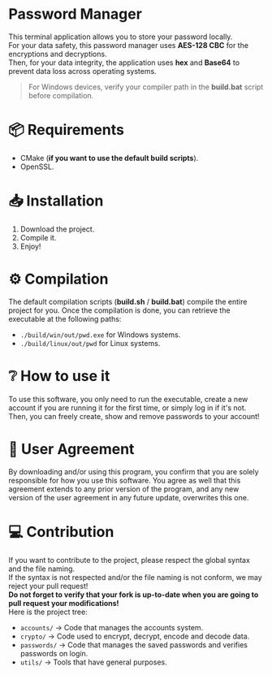 # Password Manager
This terminal application allows you to store your password locally. <br/>
For your data safety, this password manager uses **AES-128 CBC** for the encryptions and decryptions. <br/>
Then, for your data integrity, the application uses **hex** and **Base64** to prevent data loss across operating systems.
> For Windows devices, verify your compiler path in the **build.bat** script before compilation.

# 📦 Requirements
- CMake (**if you want to use the default build scripts**).
- OpenSSL.

# 📥 Installation
1) Download the project. <br/>
2) Compile it. <br/>
3) Enjoy! <br/>

# ⚙️ Compilation
The default compilation scripts (**build.sh** / **build.bat**) compile the entire project for you. Once the compilation is done, you can retrieve the executable at the following paths:
- `./build/win/out/pwd.exe` for Windows systems.
- `./build/linux/out/pwd` for Linux systems.

# ❔ How to use it
To use this software, you only need to run the executable, create a new account if you are running it for the first time, or simply log in if it's not. Then, you can freely create, show and remove passwords to your account!

# 🤝 User Agreement
By downloading and/or using this program, you confirm that you are solely responsible for how you use this software. You agree as well that this agreement extends to any prior version of the program, and any new version of the user agreement in any future update, overwrites this one.

# 💻 Contribution
If you want to contribute to the project, please respect the global syntax and the file naming. <br/>
If the syntax is not respected and/or the file naming is not conform, we may reject your pull request! <br/>
**Do not forget to verify that your fork is up-to-date when you are going to pull request your modifications!** <br/>
Here is the project tree:
- `accounts/` -> Code that manages the accounts system.
- `crypto/` -> Code used to encrypt, decrypt, encode and decode data.
- `passwords/` -> Code that manages the saved passwords and verifies passwords on login.
- `utils/` -> Tools that have general purposes.
